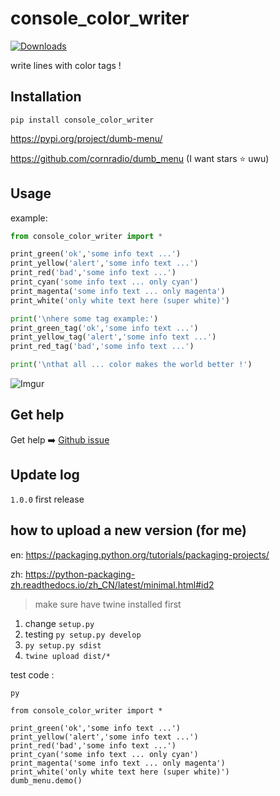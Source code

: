 # console_color_writer

[![Downloads](https://static.pepy.tech/badge/dumb-menu)](https://pepy.tech/project/dumb-menu)

write lines with color tags !


## Installation

```
pip install console_color_writer
```

https://pypi.org/project/dumb-menu/

https://github.com/cornradio/dumb_menu (I want stars ⭐ uwu)

## Usage

example:

```python
from console_color_writer import *

print_green('ok','some info text ...')
print_yellow('alert','some info text ...')
print_red('bad','some info text ...')
print_cyan('some info text ... only cyan')
print_magenta('some info text ... only magenta')
print_white('only white text here (super white)')

print('\nhere some tag example:')
print_green_tag('ok','some info text ...')
print_yellow_tag('alert','some info text ...')
print_red_tag('bad','some info text ...')

print('\nthat all ... color makes the world better !')
```

![Imgur](https://i.imgur.com/gMQB4L7.png)



## Get help

Get help ➡️ [Github issue](https://github.com/cornradio/dumb_menu/issues)

## Update log



`1.0.0` first release

## how to upload a new version (for me)

en: https://packaging.python.org/tutorials/packaging-projects/ 

zh: https://python-packaging-zh.readthedocs.io/zh_CN/latest/minimal.html#id2

> make sure have twine installed first

1. change `setup.py`
2. testing `py setup.py develop`
3. `py setup.py sdist`
4. `twine upload dist/*`

test code :
```
py

from console_color_writer import *

print_green('ok','some info text ...')
print_yellow('alert','some info text ...')
print_red('bad','some info text ...')
print_cyan('some info text ... only cyan')
print_magenta('some info text ... only magenta')
print_white('only white text here (super white)')
dumb_menu.demo()
```